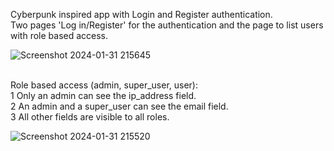 Cyberpunk inspired app with Login and Register authentication.<br>
Two pages 'Log in/Register' for the authentication and the page to list users with role based access.<br>

![Screenshot 2024-01-31 215645](https://github.com/Johnny-98/react-chat/assets/29556692/2feb018b-010c-417b-a0a9-004376e9697a)


<br>
Role based access (admin, super_user, user):<br>
1 Only an admin can see the ip_address field.<br>
2 An admin and a super_user can see the email field.<br>
3 All other fields are visible to all roles.<br>

![Screenshot 2024-01-31 215520](https://github.com/Johnny-98/react-chat/assets/29556692/926508b3-b629-4167-ba91-17f0ce25a988)
